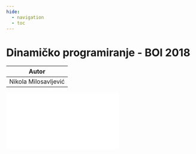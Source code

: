 ```yaml
---
hide:
  - navigation
  - toc
---
```

# Dinamičko programiranje - BOI 2018

| Autor |
|:-:|
| Nikola Milosavljević | 

<object data="../../artifacts/dp_nikolamilosavljevic.pdf" type="application/pdf" width='100%' height='800rem'>
    <embed src="../../artifacts/dp_nikolamilosavljevic.pdf" type="application/pdf" />
</object>
